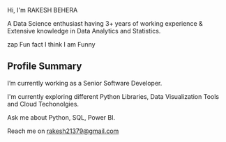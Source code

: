 Hi, I'm RAKESH BEHERA

A Data Science enthusiast having 3+ years of working experience & Extensive knowledge in Data Analytics and Statistics.



zap Fun fact I think I am Funny
## Profile Summary

 I’m currently working as a Senior Software Developer.

I'm currently exploring different Python Libraries, Data Visualization Tools and Cloud Techonolgies.

Ask me about Python, SQL, Power BI.

Reach me on rakesh21379@gmail.com


